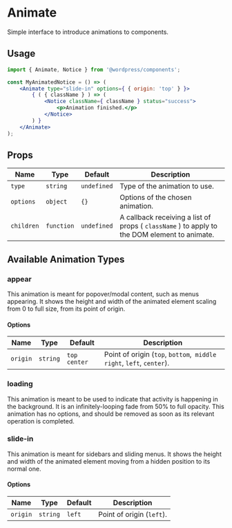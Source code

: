 # Animate

Simple interface to introduce animations to components.

## Usage

```jsx
import { Animate, Notice } from '@wordpress/components';

const MyAnimatedNotice = () => (
	<Animate type="slide-in" options={ { origin: 'top' } }>
		{ ( { className } ) => (
			<Notice className={ className } status="success">
				<p>Animation finished.</p>
			</Notice>
		) }
	</Animate>
);
```

## Props

| Name       | Type       | Default     | Description                                                                                  |
| ---------- | ---------- | ----------- | -------------------------------------------------------------------------------------------- |
| `type`     | `string`   | `undefined` | Type of the animation to use.                                                                |
| `options`  | `object`   | `{}`        | Options of the chosen animation.                                                             |
| `children` | `function` | `undefined` | A callback receiving a list of props ( `className` ) to apply to the DOM element to animate. |

## Available Animation Types

### appear

This animation is meant for popover/modal content, such as menus appearing. It shows the height and width of the animated element scaling from 0 to full size, from its point of origin.

#### Options

| Name     | Type     | Default      | Description                                                          |
| -------- | -------- | ------------ | -------------------------------------------------------------------- |
| `origin` | `string` | `top center` | Point of origin (`top`, `bottom`,` middle right`, `left`, `center`). |

### loading

This animation is meant to be used to indicate that activity is happening in the background. It is an infinitely-looping fade from 50% to full opacity. This animation has no options, and should be removed as soon as its relevant operation is completed.

### slide-in

This animation is meant for sidebars and sliding menus. It shows the height and width of the animated element moving from a hidden position to its normal one.

#### Options

| Name     | Type     | Default | Description               |
| -------- | -------- | ------- | ------------------------- |
| `origin` | `string` | `left`  | Point of origin (`left`). |
